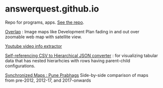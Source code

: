 # answerquest.github.io
Repo for programs, apps. [See the repo](https://github.com/answerquest/answerquest.github.io).

[Overlap](overlap.html) : Image maps like Development Plan fading in and out over zoomable web map with satellite view.

[Youtube video info extractor](youtube-info-extractor.html)

[Self-referencing CSV to Hierarchical JSON converter](selfrefCSV_2_hierarchJSON.html) : for visualizing tabular data that has nested hierarhcies with rows having parent-child configurations.

[Synchronized Maps : Pune Prabhags](pune_07-12-17_sync.html) Side-by-side comparison of maps from pre-2012, 2012-17, and 2017-onwards
